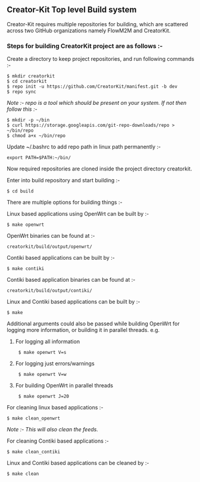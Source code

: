 ##  Creator-Kit Top level Build system

Creator-Kit requires multiple repositories for building, which are scattered across two GitHub organizations namely FlowM2M and CreatorKit.

### Steps for building CreatorKit project are as follows :-
Create a directory to keep project repositories, and run following commands :-

    $ mkdir creatorkit
    $ cd creatorkit
    $ repo init -u https://github.com/CreatorKit/manifest.git -b dev
    $ repo sync

_Note :- repo is a tool which should be present on your system. If not then follow this :-_

    $ mkdir -p ~/bin
    $ curl https://storage.googleapis.com/git-repo-downloads/repo > ~/bin/repo
    $ chmod a+x ~/bin/repo

Update ~/.bashrc to add repo path in linux path permanently :-

    export PATH=$PATH:~/bin/

Now required repositories are cloned inside the project directory creatorkit.

Enter into build repository and start building :-

    $ cd build

There are multiple options for building things :-

Linux based applications using OpenWrt can be built by :-

    $ make openwrt

OpenWrt binaries can be found at :-

    creatorkit/build/output/openwrt/

Contiki based applications can be built by :-

    $ make contiki

Contiki based application binaries can be found at :-

    creatorkit/build/output/contiki/

Linux and Contiki based applications can be built by :-

    $ make

Additional arguments could also be passed while building OpenWrt for logging more information, or building it in parallel threads. e.g.

1. For logging all information

        $ make openwrt V=s

2. For logging just errors/warnings

        $ make openwrt V=w

3. For building OpenWrt in parallel threads

        $ make openwrt J=20

For cleaning linux based applications :-

    $ make clean_openwrt

_Note :- This will also clean the feeds._

For cleaning Contiki based applications :-

    $ make clean_contiki

Linux and Contiki based applications can be cleaned by :-

    $ make clean
